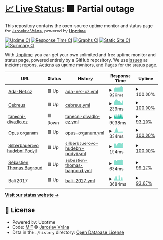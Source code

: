 # [📈 Live Status](https://upptime.cebre.us): <!--live status--> **🟧 Partial outage**

This repository contains the open-source uptime monitor and status page for [Jaroslav Vrána](https://www.cebre.us/), powered by [Upptime](https://github.com/upptime/upptime).

[![Uptime CI](https://github.com/cebreus/upptime/workflows/Uptime%20CI/badge.svg)](https://github.com/cebreus/upptime/actions?query=workflow%3A%22Uptime+CI%22)
[![Response Time CI](https://github.com/cebreus/upptime/workflows/Response%20Time%20CI/badge.svg)](https://github.com/cebreus/upptime/actions?query=workflow%3A%22Response+Time+CI%22)
[![Graphs CI](https://github.com/cebreus/upptime/workflows/Graphs%20CI/badge.svg)](https://github.com/cebreus/upptime/actions?query=workflow%3A%22Graphs+CI%22)
[![Static Site CI](https://github.com/cebreus/upptime/workflows/Static%20Site%20CI/badge.svg)](https://github.com/cebreus/upptime/actions?query=workflow%3A%22Static+Site+CI%22)
[![Summary CI](https://github.com/cebreus/upptime/workflows/Summary%20CI/badge.svg)](https://github.com/cebreus/upptime/actions?query=workflow%3A%22Summary+CI%22)

With [Upptime](https://upptime.js.org), you can get your own unlimited and free uptime monitor and status page, powered entirely by a GitHub repository. We use [Issues](https://github.com/cebreus/upptime/issues) as incident reports, [Actions](https://github.com/cebreus/upptime/actions) as uptime monitors, and [Pages](https://upptime.cebre.us) for the status page.

<!--start: status pages-->
<!-- This summary is generated by Upptime (https://github.com/upptime/upptime) -->
<!-- Do not edit this manually, your changes will be overwritten -->
<!-- prettier-ignore -->
| URL | Status | History | Response Time | Uptime |
| --- | ------ | ------- | ------------- | ------ |
| <img alt="" src="https://www.ada-net.cz/favicon.ico" height="13"> [Ada-Net.cz](https://www.ada-net.cz/) | 🟩 Up | [ada-net-cz.yml](https://github.com/cebreus/upptime/commits/HEAD/history/ada-net-cz.yml) | <details><summary><img alt="Response time graph" src="./graphs/ada-net-cz/response-time-week.png" height="20"> 826ms</summary><br><a href="https://upptime.cebre.us/history/ada-net-cz"><img alt="Response time 828" src="https://img.shields.io/endpoint?url=https%3A%2F%2Fraw.githubusercontent.com%2Fcebreus%2Fupptime%2FHEAD%2Fapi%2Fada-net-cz%2Fresponse-time.json"></a><br><a href="https://upptime.cebre.us/history/ada-net-cz"><img alt="24-hour response time 833" src="https://img.shields.io/endpoint?url=https%3A%2F%2Fraw.githubusercontent.com%2Fcebreus%2Fupptime%2FHEAD%2Fapi%2Fada-net-cz%2Fresponse-time-day.json"></a><br><a href="https://upptime.cebre.us/history/ada-net-cz"><img alt="7-day response time 826" src="https://img.shields.io/endpoint?url=https%3A%2F%2Fraw.githubusercontent.com%2Fcebreus%2Fupptime%2FHEAD%2Fapi%2Fada-net-cz%2Fresponse-time-week.json"></a><br><a href="https://upptime.cebre.us/history/ada-net-cz"><img alt="30-day response time 844" src="https://img.shields.io/endpoint?url=https%3A%2F%2Fraw.githubusercontent.com%2Fcebreus%2Fupptime%2FHEAD%2Fapi%2Fada-net-cz%2Fresponse-time-month.json"></a><br><a href="https://upptime.cebre.us/history/ada-net-cz"><img alt="1-year response time 831" src="https://img.shields.io/endpoint?url=https%3A%2F%2Fraw.githubusercontent.com%2Fcebreus%2Fupptime%2FHEAD%2Fapi%2Fada-net-cz%2Fresponse-time-year.json"></a></details> | <details><summary><a href="https://upptime.cebre.us/history/ada-net-cz">100.00%</a></summary><a href="https://upptime.cebre.us/history/ada-net-cz"><img alt="All-time uptime 99.95%" src="https://img.shields.io/endpoint?url=https%3A%2F%2Fraw.githubusercontent.com%2Fcebreus%2Fupptime%2FHEAD%2Fapi%2Fada-net-cz%2Fuptime.json"></a><br><a href="https://upptime.cebre.us/history/ada-net-cz"><img alt="24-hour uptime 100.00%" src="https://img.shields.io/endpoint?url=https%3A%2F%2Fraw.githubusercontent.com%2Fcebreus%2Fupptime%2FHEAD%2Fapi%2Fada-net-cz%2Fuptime-day.json"></a><br><a href="https://upptime.cebre.us/history/ada-net-cz"><img alt="7-day uptime 100.00%" src="https://img.shields.io/endpoint?url=https%3A%2F%2Fraw.githubusercontent.com%2Fcebreus%2Fupptime%2FHEAD%2Fapi%2Fada-net-cz%2Fuptime-week.json"></a><br><a href="https://upptime.cebre.us/history/ada-net-cz"><img alt="30-day uptime 100.00%" src="https://img.shields.io/endpoint?url=https%3A%2F%2Fraw.githubusercontent.com%2Fcebreus%2Fupptime%2FHEAD%2Fapi%2Fada-net-cz%2Fuptime-month.json"></a><br><a href="https://upptime.cebre.us/history/ada-net-cz"><img alt="1-year uptime 99.95%" src="https://img.shields.io/endpoint?url=https%3A%2F%2Fraw.githubusercontent.com%2Fcebreus%2Fupptime%2FHEAD%2Fapi%2Fada-net-cz%2Fuptime-year.json"></a></details>
| <img alt="" src="https://www.cebre.us/favicon.ico" height="13"> [Cebreus](https://www.cebre.us/) | 🟩 Up | [cebreus.yml](https://github.com/cebreus/upptime/commits/HEAD/history/cebreus.yml) | <details><summary><img alt="Response time graph" src="./graphs/cebreus/response-time-week.png" height="20"> 239ms</summary><br><a href="https://upptime.cebre.us/history/cebreus"><img alt="Response time 329" src="https://img.shields.io/endpoint?url=https%3A%2F%2Fraw.githubusercontent.com%2Fcebreus%2Fupptime%2FHEAD%2Fapi%2Fcebreus%2Fresponse-time.json"></a><br><a href="https://upptime.cebre.us/history/cebreus"><img alt="24-hour response time 272" src="https://img.shields.io/endpoint?url=https%3A%2F%2Fraw.githubusercontent.com%2Fcebreus%2Fupptime%2FHEAD%2Fapi%2Fcebreus%2Fresponse-time-day.json"></a><br><a href="https://upptime.cebre.us/history/cebreus"><img alt="7-day response time 239" src="https://img.shields.io/endpoint?url=https%3A%2F%2Fraw.githubusercontent.com%2Fcebreus%2Fupptime%2FHEAD%2Fapi%2Fcebreus%2Fresponse-time-week.json"></a><br><a href="https://upptime.cebre.us/history/cebreus"><img alt="30-day response time 252" src="https://img.shields.io/endpoint?url=https%3A%2F%2Fraw.githubusercontent.com%2Fcebreus%2Fupptime%2FHEAD%2Fapi%2Fcebreus%2Fresponse-time-month.json"></a><br><a href="https://upptime.cebre.us/history/cebreus"><img alt="1-year response time 314" src="https://img.shields.io/endpoint?url=https%3A%2F%2Fraw.githubusercontent.com%2Fcebreus%2Fupptime%2FHEAD%2Fapi%2Fcebreus%2Fresponse-time-year.json"></a></details> | <details><summary><a href="https://upptime.cebre.us/history/cebreus">100.00%</a></summary><a href="https://upptime.cebre.us/history/cebreus"><img alt="All-time uptime 99.97%" src="https://img.shields.io/endpoint?url=https%3A%2F%2Fraw.githubusercontent.com%2Fcebreus%2Fupptime%2FHEAD%2Fapi%2Fcebreus%2Fuptime.json"></a><br><a href="https://upptime.cebre.us/history/cebreus"><img alt="24-hour uptime 100.00%" src="https://img.shields.io/endpoint?url=https%3A%2F%2Fraw.githubusercontent.com%2Fcebreus%2Fupptime%2FHEAD%2Fapi%2Fcebreus%2Fuptime-day.json"></a><br><a href="https://upptime.cebre.us/history/cebreus"><img alt="7-day uptime 100.00%" src="https://img.shields.io/endpoint?url=https%3A%2F%2Fraw.githubusercontent.com%2Fcebreus%2Fupptime%2FHEAD%2Fapi%2Fcebreus%2Fuptime-week.json"></a><br><a href="https://upptime.cebre.us/history/cebreus"><img alt="30-day uptime 100.00%" src="https://img.shields.io/endpoint?url=https%3A%2F%2Fraw.githubusercontent.com%2Fcebreus%2Fupptime%2FHEAD%2Fapi%2Fcebreus%2Fuptime-month.json"></a><br><a href="https://upptime.cebre.us/history/cebreus"><img alt="1-year uptime 99.97%" src="https://img.shields.io/endpoint?url=https%3A%2F%2Fraw.githubusercontent.com%2Fcebreus%2Fupptime%2FHEAD%2Fapi%2Fcebreus%2Fuptime-year.json"></a></details>
| <img alt="" src="https://scontent-prg1-1.xx.fbcdn.net/v/t1.18169-9/10329286_10152333624882870_4274816468418541583_n.png?_nc_cat=106&ccb=1-6&_nc_sid=09cbfe&_nc_ohc=nOcaOXvEHVoAX_s--0e&tn=v_q9sGbG8FnBwxyI&_nc_ht=scontent-prg1-1.xx&oh=00_AT8QD_3TSSC_2vgSrKgJFqcXpAOKt44D39PjvUAbaFoN3Q&oe=629A109B" height="13"> [tanecni-divadlo.cz](https://www.tanecni-divadlo.cz) | 🟥 Down | [tanecni-divadlo-cz.yml](https://github.com/cebreus/upptime/commits/HEAD/history/tanecni-divadlo-cz.yml) | <details><summary><img alt="Response time graph" src="./graphs/tanecni-divadlo-cz/response-time-week.png" height="20"> 9038ms</summary><br><a href="https://upptime.cebre.us/history/tanecni-divadlo-cz"><img alt="Response time 9059" src="https://img.shields.io/endpoint?url=https%3A%2F%2Fraw.githubusercontent.com%2Fcebreus%2Fupptime%2FHEAD%2Fapi%2Ftanecni-divadlo-cz%2Fresponse-time.json"></a><br><a href="https://upptime.cebre.us/history/tanecni-divadlo-cz"><img alt="24-hour response time 8231" src="https://img.shields.io/endpoint?url=https%3A%2F%2Fraw.githubusercontent.com%2Fcebreus%2Fupptime%2FHEAD%2Fapi%2Ftanecni-divadlo-cz%2Fresponse-time-day.json"></a><br><a href="https://upptime.cebre.us/history/tanecni-divadlo-cz"><img alt="7-day response time 9038" src="https://img.shields.io/endpoint?url=https%3A%2F%2Fraw.githubusercontent.com%2Fcebreus%2Fupptime%2FHEAD%2Fapi%2Ftanecni-divadlo-cz%2Fresponse-time-week.json"></a><br><a href="https://upptime.cebre.us/history/tanecni-divadlo-cz"><img alt="30-day response time 9428" src="https://img.shields.io/endpoint?url=https%3A%2F%2Fraw.githubusercontent.com%2Fcebreus%2Fupptime%2FHEAD%2Fapi%2Ftanecni-divadlo-cz%2Fresponse-time-month.json"></a><br><a href="https://upptime.cebre.us/history/tanecni-divadlo-cz"><img alt="1-year response time 9093" src="https://img.shields.io/endpoint?url=https%3A%2F%2Fraw.githubusercontent.com%2Fcebreus%2Fupptime%2FHEAD%2Fapi%2Ftanecni-divadlo-cz%2Fresponse-time-year.json"></a></details> | <details><summary><a href="https://upptime.cebre.us/history/tanecni-divadlo-cz">93.10%</a></summary><a href="https://upptime.cebre.us/history/tanecni-divadlo-cz"><img alt="All-time uptime 99.47%" src="https://img.shields.io/endpoint?url=https%3A%2F%2Fraw.githubusercontent.com%2Fcebreus%2Fupptime%2FHEAD%2Fapi%2Ftanecni-divadlo-cz%2Fuptime.json"></a><br><a href="https://upptime.cebre.us/history/tanecni-divadlo-cz"><img alt="24-hour uptime 99.99%" src="https://img.shields.io/endpoint?url=https%3A%2F%2Fraw.githubusercontent.com%2Fcebreus%2Fupptime%2FHEAD%2Fapi%2Ftanecni-divadlo-cz%2Fuptime-day.json"></a><br><a href="https://upptime.cebre.us/history/tanecni-divadlo-cz"><img alt="7-day uptime 93.10%" src="https://img.shields.io/endpoint?url=https%3A%2F%2Fraw.githubusercontent.com%2Fcebreus%2Fupptime%2FHEAD%2Fapi%2Ftanecni-divadlo-cz%2Fuptime-week.json"></a><br><a href="https://upptime.cebre.us/history/tanecni-divadlo-cz"><img alt="30-day uptime 93.17%" src="https://img.shields.io/endpoint?url=https%3A%2F%2Fraw.githubusercontent.com%2Fcebreus%2Fupptime%2FHEAD%2Fapi%2Ftanecni-divadlo-cz%2Fuptime-month.json"></a><br><a href="https://upptime.cebre.us/history/tanecni-divadlo-cz"><img alt="1-year uptime 99.41%" src="https://img.shields.io/endpoint?url=https%3A%2F%2Fraw.githubusercontent.com%2Fcebreus%2Fupptime%2FHEAD%2Fapi%2Ftanecni-divadlo-cz%2Fuptime-year.json"></a></details>
| <img alt="" src="https://www.opus-organum.eu/favicon.ico" height="13"> [Opus organum](https://www.opus-organum.eu/) | 🟩 Up | [opus-organum.yml](https://github.com/cebreus/upptime/commits/HEAD/history/opus-organum.yml) | <details><summary><img alt="Response time graph" src="./graphs/opus-organum/response-time-week.png" height="20"> 334ms</summary><br><a href="https://upptime.cebre.us/history/opus-organum"><img alt="Response time 405" src="https://img.shields.io/endpoint?url=https%3A%2F%2Fraw.githubusercontent.com%2Fcebreus%2Fupptime%2FHEAD%2Fapi%2Fopus-organum%2Fresponse-time.json"></a><br><a href="https://upptime.cebre.us/history/opus-organum"><img alt="24-hour response time 187" src="https://img.shields.io/endpoint?url=https%3A%2F%2Fraw.githubusercontent.com%2Fcebreus%2Fupptime%2FHEAD%2Fapi%2Fopus-organum%2Fresponse-time-day.json"></a><br><a href="https://upptime.cebre.us/history/opus-organum"><img alt="7-day response time 334" src="https://img.shields.io/endpoint?url=https%3A%2F%2Fraw.githubusercontent.com%2Fcebreus%2Fupptime%2FHEAD%2Fapi%2Fopus-organum%2Fresponse-time-week.json"></a><br><a href="https://upptime.cebre.us/history/opus-organum"><img alt="30-day response time 245" src="https://img.shields.io/endpoint?url=https%3A%2F%2Fraw.githubusercontent.com%2Fcebreus%2Fupptime%2FHEAD%2Fapi%2Fopus-organum%2Fresponse-time-month.json"></a><br><a href="https://upptime.cebre.us/history/opus-organum"><img alt="1-year response time 439" src="https://img.shields.io/endpoint?url=https%3A%2F%2Fraw.githubusercontent.com%2Fcebreus%2Fupptime%2FHEAD%2Fapi%2Fopus-organum%2Fresponse-time-year.json"></a></details> | <details><summary><a href="https://upptime.cebre.us/history/opus-organum">100.00%</a></summary><a href="https://upptime.cebre.us/history/opus-organum"><img alt="All-time uptime 100.00%" src="https://img.shields.io/endpoint?url=https%3A%2F%2Fraw.githubusercontent.com%2Fcebreus%2Fupptime%2FHEAD%2Fapi%2Fopus-organum%2Fuptime.json"></a><br><a href="https://upptime.cebre.us/history/opus-organum"><img alt="24-hour uptime 100.00%" src="https://img.shields.io/endpoint?url=https%3A%2F%2Fraw.githubusercontent.com%2Fcebreus%2Fupptime%2FHEAD%2Fapi%2Fopus-organum%2Fuptime-day.json"></a><br><a href="https://upptime.cebre.us/history/opus-organum"><img alt="7-day uptime 100.00%" src="https://img.shields.io/endpoint?url=https%3A%2F%2Fraw.githubusercontent.com%2Fcebreus%2Fupptime%2FHEAD%2Fapi%2Fopus-organum%2Fuptime-week.json"></a><br><a href="https://upptime.cebre.us/history/opus-organum"><img alt="30-day uptime 100.00%" src="https://img.shields.io/endpoint?url=https%3A%2F%2Fraw.githubusercontent.com%2Fcebreus%2Fupptime%2FHEAD%2Fapi%2Fopus-organum%2Fuptime-month.json"></a><br><a href="https://upptime.cebre.us/history/opus-organum"><img alt="1-year uptime 100.00%" src="https://img.shields.io/endpoint?url=https%3A%2F%2Fraw.githubusercontent.com%2Fcebreus%2Fupptime%2FHEAD%2Fapi%2Fopus-organum%2Fuptime-year.json"></a></details>
| <img alt="" src="https://www.hudebnipodyji.eu/favicon.ico" height="13"> [Silberbauerovo hudební Podyjí](https://www.hudebnipodyji.eu/) | 🟩 Up | [silberbauerovo-hudebni-podyji.yml](https://github.com/cebreus/upptime/commits/HEAD/history/silberbauerovo-hudebni-podyji.yml) | <details><summary><img alt="Response time graph" src="./graphs/silberbauerovo-hudebni-podyji/response-time-week.png" height="20"> 194ms</summary><br><a href="https://upptime.cebre.us/history/silberbauerovo-hudebni-podyji"><img alt="Response time 328" src="https://img.shields.io/endpoint?url=https%3A%2F%2Fraw.githubusercontent.com%2Fcebreus%2Fupptime%2FHEAD%2Fapi%2Fsilberbauerovo-hudebni-podyji%2Fresponse-time.json"></a><br><a href="https://upptime.cebre.us/history/silberbauerovo-hudebni-podyji"><img alt="24-hour response time 222" src="https://img.shields.io/endpoint?url=https%3A%2F%2Fraw.githubusercontent.com%2Fcebreus%2Fupptime%2FHEAD%2Fapi%2Fsilberbauerovo-hudebni-podyji%2Fresponse-time-day.json"></a><br><a href="https://upptime.cebre.us/history/silberbauerovo-hudebni-podyji"><img alt="7-day response time 194" src="https://img.shields.io/endpoint?url=https%3A%2F%2Fraw.githubusercontent.com%2Fcebreus%2Fupptime%2FHEAD%2Fapi%2Fsilberbauerovo-hudebni-podyji%2Fresponse-time-week.json"></a><br><a href="https://upptime.cebre.us/history/silberbauerovo-hudebni-podyji"><img alt="30-day response time 211" src="https://img.shields.io/endpoint?url=https%3A%2F%2Fraw.githubusercontent.com%2Fcebreus%2Fupptime%2FHEAD%2Fapi%2Fsilberbauerovo-hudebni-podyji%2Fresponse-time-month.json"></a><br><a href="https://upptime.cebre.us/history/silberbauerovo-hudebni-podyji"><img alt="1-year response time 352" src="https://img.shields.io/endpoint?url=https%3A%2F%2Fraw.githubusercontent.com%2Fcebreus%2Fupptime%2FHEAD%2Fapi%2Fsilberbauerovo-hudebni-podyji%2Fresponse-time-year.json"></a></details> | <details><summary><a href="https://upptime.cebre.us/history/silberbauerovo-hudebni-podyji">100.00%</a></summary><a href="https://upptime.cebre.us/history/silberbauerovo-hudebni-podyji"><img alt="All-time uptime 99.64%" src="https://img.shields.io/endpoint?url=https%3A%2F%2Fraw.githubusercontent.com%2Fcebreus%2Fupptime%2FHEAD%2Fapi%2Fsilberbauerovo-hudebni-podyji%2Fuptime.json"></a><br><a href="https://upptime.cebre.us/history/silberbauerovo-hudebni-podyji"><img alt="24-hour uptime 100.00%" src="https://img.shields.io/endpoint?url=https%3A%2F%2Fraw.githubusercontent.com%2Fcebreus%2Fupptime%2FHEAD%2Fapi%2Fsilberbauerovo-hudebni-podyji%2Fuptime-day.json"></a><br><a href="https://upptime.cebre.us/history/silberbauerovo-hudebni-podyji"><img alt="7-day uptime 100.00%" src="https://img.shields.io/endpoint?url=https%3A%2F%2Fraw.githubusercontent.com%2Fcebreus%2Fupptime%2FHEAD%2Fapi%2Fsilberbauerovo-hudebni-podyji%2Fuptime-week.json"></a><br><a href="https://upptime.cebre.us/history/silberbauerovo-hudebni-podyji"><img alt="30-day uptime 100.00%" src="https://img.shields.io/endpoint?url=https%3A%2F%2Fraw.githubusercontent.com%2Fcebreus%2Fupptime%2FHEAD%2Fapi%2Fsilberbauerovo-hudebni-podyji%2Fuptime-month.json"></a><br><a href="https://upptime.cebre.us/history/silberbauerovo-hudebni-podyji"><img alt="1-year uptime 99.60%" src="https://img.shields.io/endpoint?url=https%3A%2F%2Fraw.githubusercontent.com%2Fcebreus%2Fupptime%2FHEAD%2Fapi%2Fsilberbauerovo-hudebni-podyji%2Fuptime-year.json"></a></details>
| <img alt="" src="https://www.sebastienbagnoud.eu/favicon.ico" height="13"> [Sébastien Thomas Bagnoud](https://www.sebastienbagnoud.eu/) | 🟩 Up | [sebastien-thomas-bagnoud.yml](https://github.com/cebreus/upptime/commits/HEAD/history/sebastien-thomas-bagnoud.yml) | <details><summary><img alt="Response time graph" src="./graphs/sebastien-thomas-bagnoud/response-time-week.png" height="20"> 634ms</summary><br><a href="https://upptime.cebre.us/history/sebastien-thomas-bagnoud"><img alt="Response time 607" src="https://img.shields.io/endpoint?url=https%3A%2F%2Fraw.githubusercontent.com%2Fcebreus%2Fupptime%2FHEAD%2Fapi%2Fsebastien-thomas-bagnoud%2Fresponse-time.json"></a><br><a href="https://upptime.cebre.us/history/sebastien-thomas-bagnoud"><img alt="24-hour response time 570" src="https://img.shields.io/endpoint?url=https%3A%2F%2Fraw.githubusercontent.com%2Fcebreus%2Fupptime%2FHEAD%2Fapi%2Fsebastien-thomas-bagnoud%2Fresponse-time-day.json"></a><br><a href="https://upptime.cebre.us/history/sebastien-thomas-bagnoud"><img alt="7-day response time 634" src="https://img.shields.io/endpoint?url=https%3A%2F%2Fraw.githubusercontent.com%2Fcebreus%2Fupptime%2FHEAD%2Fapi%2Fsebastien-thomas-bagnoud%2Fresponse-time-week.json"></a><br><a href="https://upptime.cebre.us/history/sebastien-thomas-bagnoud"><img alt="30-day response time 612" src="https://img.shields.io/endpoint?url=https%3A%2F%2Fraw.githubusercontent.com%2Fcebreus%2Fupptime%2FHEAD%2Fapi%2Fsebastien-thomas-bagnoud%2Fresponse-time-month.json"></a><br><a href="https://upptime.cebre.us/history/sebastien-thomas-bagnoud"><img alt="1-year response time 604" src="https://img.shields.io/endpoint?url=https%3A%2F%2Fraw.githubusercontent.com%2Fcebreus%2Fupptime%2FHEAD%2Fapi%2Fsebastien-thomas-bagnoud%2Fresponse-time-year.json"></a></details> | <details><summary><a href="https://upptime.cebre.us/history/sebastien-thomas-bagnoud">99.17%</a></summary><a href="https://upptime.cebre.us/history/sebastien-thomas-bagnoud"><img alt="All-time uptime 99.98%" src="https://img.shields.io/endpoint?url=https%3A%2F%2Fraw.githubusercontent.com%2Fcebreus%2Fupptime%2FHEAD%2Fapi%2Fsebastien-thomas-bagnoud%2Fuptime.json"></a><br><a href="https://upptime.cebre.us/history/sebastien-thomas-bagnoud"><img alt="24-hour uptime 94.19%" src="https://img.shields.io/endpoint?url=https%3A%2F%2Fraw.githubusercontent.com%2Fcebreus%2Fupptime%2FHEAD%2Fapi%2Fsebastien-thomas-bagnoud%2Fuptime-day.json"></a><br><a href="https://upptime.cebre.us/history/sebastien-thomas-bagnoud"><img alt="7-day uptime 99.17%" src="https://img.shields.io/endpoint?url=https%3A%2F%2Fraw.githubusercontent.com%2Fcebreus%2Fupptime%2FHEAD%2Fapi%2Fsebastien-thomas-bagnoud%2Fuptime-week.json"></a><br><a href="https://upptime.cebre.us/history/sebastien-thomas-bagnoud"><img alt="30-day uptime 99.81%" src="https://img.shields.io/endpoint?url=https%3A%2F%2Fraw.githubusercontent.com%2Fcebreus%2Fupptime%2FHEAD%2Fapi%2Fsebastien-thomas-bagnoud%2Fuptime-month.json"></a><br><a href="https://upptime.cebre.us/history/sebastien-thomas-bagnoud"><img alt="1-year uptime 99.97%" src="https://img.shields.io/endpoint?url=https%3A%2F%2Fraw.githubusercontent.com%2Fcebreus%2Fupptime%2FHEAD%2Fapi%2Fsebastien-thomas-bagnoud%2Fuptime-year.json"></a></details>
| <img alt="" src="https://icons.duckduckgo.com/ip3/null.ico" height="13"> Bali 2017 | 🟩 Up | [bali-2017.yml](https://github.com/cebreus/upptime/commits/HEAD/history/bali-2017.yml) | <details><summary><img alt="Response time graph" src="./graphs/bali-2017/response-time-week.png" height="20"> 3684ms</summary><br><a href="https://upptime.cebre.us/history/bali-2017"><img alt="Response time 5232" src="https://img.shields.io/endpoint?url=https%3A%2F%2Fraw.githubusercontent.com%2Fcebreus%2Fupptime%2FHEAD%2Fapi%2Fbali-2017%2Fresponse-time.json"></a><br><a href="https://upptime.cebre.us/history/bali-2017"><img alt="24-hour response time 2344" src="https://img.shields.io/endpoint?url=https%3A%2F%2Fraw.githubusercontent.com%2Fcebreus%2Fupptime%2FHEAD%2Fapi%2Fbali-2017%2Fresponse-time-day.json"></a><br><a href="https://upptime.cebre.us/history/bali-2017"><img alt="7-day response time 3684" src="https://img.shields.io/endpoint?url=https%3A%2F%2Fraw.githubusercontent.com%2Fcebreus%2Fupptime%2FHEAD%2Fapi%2Fbali-2017%2Fresponse-time-week.json"></a><br><a href="https://upptime.cebre.us/history/bali-2017"><img alt="30-day response time 4515" src="https://img.shields.io/endpoint?url=https%3A%2F%2Fraw.githubusercontent.com%2Fcebreus%2Fupptime%2FHEAD%2Fapi%2Fbali-2017%2Fresponse-time-month.json"></a><br><a href="https://upptime.cebre.us/history/bali-2017"><img alt="1-year response time 5475" src="https://img.shields.io/endpoint?url=https%3A%2F%2Fraw.githubusercontent.com%2Fcebreus%2Fupptime%2FHEAD%2Fapi%2Fbali-2017%2Fresponse-time-year.json"></a></details> | <details><summary><a href="https://upptime.cebre.us/history/bali-2017">93.67%</a></summary><a href="https://upptime.cebre.us/history/bali-2017"><img alt="All-time uptime 99.72%" src="https://img.shields.io/endpoint?url=https%3A%2F%2Fraw.githubusercontent.com%2Fcebreus%2Fupptime%2FHEAD%2Fapi%2Fbali-2017%2Fuptime.json"></a><br><a href="https://upptime.cebre.us/history/bali-2017"><img alt="24-hour uptime 100.00%" src="https://img.shields.io/endpoint?url=https%3A%2F%2Fraw.githubusercontent.com%2Fcebreus%2Fupptime%2FHEAD%2Fapi%2Fbali-2017%2Fuptime-day.json"></a><br><a href="https://upptime.cebre.us/history/bali-2017"><img alt="7-day uptime 93.67%" src="https://img.shields.io/endpoint?url=https%3A%2F%2Fraw.githubusercontent.com%2Fcebreus%2Fupptime%2FHEAD%2Fapi%2Fbali-2017%2Fuptime-week.json"></a><br><a href="https://upptime.cebre.us/history/bali-2017"><img alt="30-day uptime 98.29%" src="https://img.shields.io/endpoint?url=https%3A%2F%2Fraw.githubusercontent.com%2Fcebreus%2Fupptime%2FHEAD%2Fapi%2Fbali-2017%2Fuptime-month.json"></a><br><a href="https://upptime.cebre.us/history/bali-2017"><img alt="1-year uptime 99.74%" src="https://img.shields.io/endpoint?url=https%3A%2F%2Fraw.githubusercontent.com%2Fcebreus%2Fupptime%2FHEAD%2Fapi%2Fbali-2017%2Fuptime-year.json"></a></details>

<!--end: status pages-->

[**Visit our status website →**](https://upptime.cebre.us)

## 📄 License

- Powered by: [Upptime](https://github.com/upptime/upptime)
- Code: [MIT](./LICENSE) © [Jaroslav Vrána](https://www.cebre.us/)
- Data in the `./history` directory: [Open Database License](https://opendatacommons.org/licenses/odbl/1-0/)
